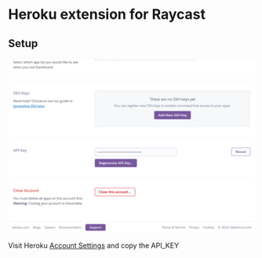 # Heroku extension for Raycast

## Setup

![](./docs/images/API_KEY.jpeg)

Visit Heroku [Account Settings](https://dashboard.heroku.com/account) and copy the API_KEY
